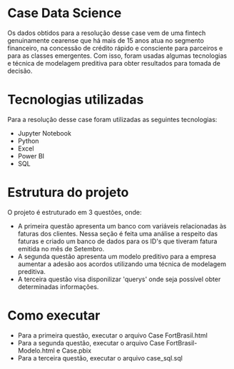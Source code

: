 # Case Data Science

Os dados obtidos para a resolução desse case vem de uma fintech genuinamente cearense que há mais de 15 anos atua no segmento financeiro, na concessão de crédito rápido e consciente para parceiros e para as classes emergentes. Com isso, foram usadas algumas tecnologias e técnica de modelagem preditiva para obter resultados para tomada de decisão.

# Tecnologias utilizadas

Para a resolução desse case foram utilizadas as seguintes tecnologias:
- Jupyter Notebook
- Python
- Excel
- Power BI
- SQL

# Estrutura do projeto

O projeto é estruturado em 3 questões, onde:
- A primeira questão apresenta um banco com variáveis relacionadas às faturas dos clientes. Nessa seção é feita uma análise a respeito das faturas e criado um banco de dados para os ID's que tiveram fatura emitida no mês de Setembro.
- A segunda questão apresenta um modelo preditivo para a empresa aumentar a adesão aos acordos utilizando uma técnica de modelagem preditiva.
- A terceira questão visa disponilizar 'querys' onde seja possível obter determinadas informações.

# Como executar

- Para a primeira questão, executar o arquivo Case FortBrasil.html
- Para a segunda questão, executar o arquivo Case FortBrasil-Modelo.html e Case.pbix
- Para a terceira questão, executar o arquivo case_sql.sql


